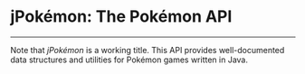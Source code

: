 # jPokémon: The Pokémon API
------------------------------------
Note that _jPokémon_ is a working title. This API provides well-documented data structures and utilities for Pokémon games written in Java.